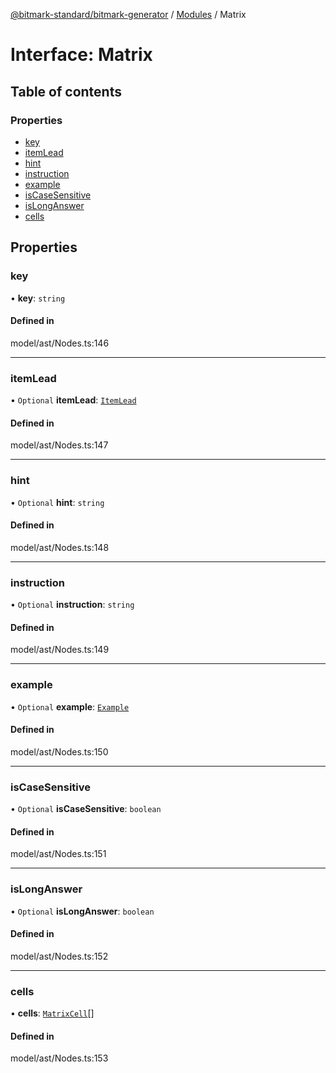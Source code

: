 [@bitmark-standard/bitmark-generator](../API.md) / [Modules](../modules.md) / Matrix

# Interface: Matrix

## Table of contents

### Properties

- [key](Matrix.md#key)
- [itemLead](Matrix.md#itemLead)
- [hint](Matrix.md#hint)
- [instruction](Matrix.md#instruction)
- [example](Matrix.md#example)
- [isCaseSensitive](Matrix.md#isCaseSensitive)
- [isLongAnswer](Matrix.md#isLongAnswer)
- [cells](Matrix.md#cells)

## Properties

### key

• **key**: `string`

#### Defined in

model/ast/Nodes.ts:146

___

### itemLead

• `Optional` **itemLead**: [`ItemLead`](ItemLead.md)

#### Defined in

model/ast/Nodes.ts:147

___

### hint

• `Optional` **hint**: `string`

#### Defined in

model/ast/Nodes.ts:148

___

### instruction

• `Optional` **instruction**: `string`

#### Defined in

model/ast/Nodes.ts:149

___

### example

• `Optional` **example**: [`Example`](../modules.md#Example)

#### Defined in

model/ast/Nodes.ts:150

___

### isCaseSensitive

• `Optional` **isCaseSensitive**: `boolean`

#### Defined in

model/ast/Nodes.ts:151

___

### isLongAnswer

• `Optional` **isLongAnswer**: `boolean`

#### Defined in

model/ast/Nodes.ts:152

___

### cells

• **cells**: [`MatrixCell`](MatrixCell.md)[]

#### Defined in

model/ast/Nodes.ts:153
